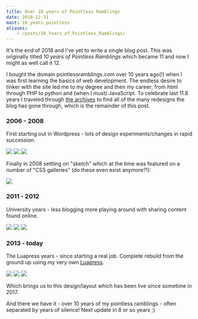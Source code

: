 ```yaml
---
title: Over 10 years of Pointless Ramblings
date: 2018-12-31
mast: 10_years_pointless
aliases:
    - /posts/10_Years_of_Pointless_Ramblings/
---
```


It's the end of 2018 and I've yet to write a single blog post. This was originally titled _10 years of Pointless Ramblings_ which became 11 and now I might as well call it 12.

I bought the domain pointlessramblings.com over 10 years ago(!) when I was first learning the basics of web development. The endless desire to tinker with the site led me to my degree and then my career; from html through PHP to python and (when I must) JavaScript. To celebrate last 11.8 years I traveled through [the archives](https://web.archive.org/web/*/http://pointlessramblings.com) to find all of the many redesigns the blog has gone through, which is the remainder of this post.

### 2006 - 2008

First starting out in Wordpress - lots of design experiments/changes in rapid succession.

<div class="images">
    <img src="/img/posts/10_years_pointless/2006_08.png" />
    <img src="/img/posts/10_years_pointless/2007_07.png" />
    <img src="/img/posts/10_years_pointless/2007_10.png" />
</div>

Finally in 2008 settling on "sketch" which at the time was featured on a number of "CSS galleries" (do these even exist anymore?!):

<div class="images">
    <img src="/img/posts/10_years_pointless/2008_04.png" />
</div>

### 2011 - 2012

University years - less blogging more playing around with sharing content found online.

<div class="images">
    <img src="/img/posts/10_years_pointless/2011_02.png" />
    <img src="/img/posts/10_years_pointless/2011_09.png" />
    <img src="/img/posts/10_years_pointless/2012_09.png" />
</div>

### 2013 - today

The Luapress years - since starting a real job. Complete rebuild from the ground up using my very own [Luapress](http://luapress.org).

<div class="images">
    <img src="/img/posts/10_years_pointless/2013_03.png" />
    <img src="/img/posts/10_years_pointless/2013_09.png" />
    <img src="/img/posts/10_years_pointless/2016_06.png" />
</div>

Which brings us to this design/layout which has been live since sometime in 2017.

And there we have it - over 10 years of my pointless ramblings - often separated by years of silence! Next update in 8 or so years ;)

